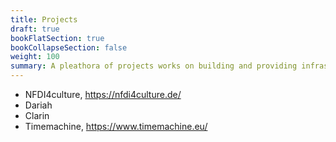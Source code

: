 ```yaml
---
title: Projects
draft: true
bookFlatSection: true
bookCollapseSection: false
weight: 100
summary: A pleathora of projects works on building and providing infrastructures, tools and data for digital studies. This section contains an incomplete list of references to such projects.
---
```




- NFDI4culture, https://nfdi4culture.de/
- Dariah
- Clarin
- Timemachine, https://www.timemachine.eu/





